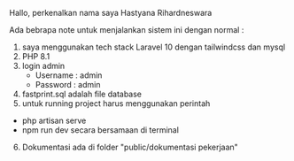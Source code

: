 Hallo, perkenalkan nama saya Hastyana Rihardneswara

Ada bebrapa note untuk menjalankan sistem ini dengan normal : 
1. saya menggunakan tech stack Laravel 10 dengan tailwindcss dan mysql
2. PHP 8.1
3. login admin
   - Username : admin
   - Password : admin
4. fastprint.sql adalah file database
5. untuk running project harus menggunakan perintah
 - php artisan serve
 - npm run dev
   secara bersamaan di terminal
6. Dokumentasi ada di folder "public/dokumentasi pekerjaan"
 
